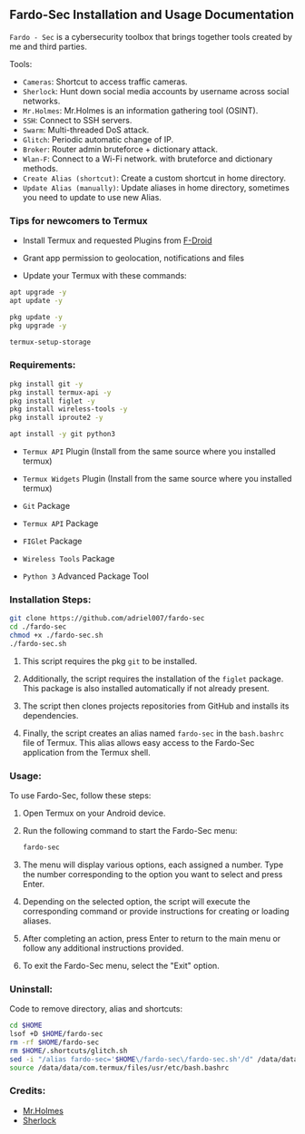 ## Fardo-Sec Installation and Usage Documentation

`Fardo - Sec` is a cybersecurity toolbox that brings together tools created by me and third parties.

Tools:

- `Cameras`: Shortcut to access traffic cameras.
- `Sherlock`: Hunt down social media accounts by username across social networks.
- `Mr.Holmes`: Mr.Holmes is an information gathering tool (OSINT).
- `SSH`: Connect to SSH servers.
- `Swarm`: Multi-threaded DoS attack.
- `Glitch`: Periodic automatic change of IP.
- `Broker`: Router admin bruteforce + dictionary attack.
- `Wlan-F`: Connect to a Wi-Fi network. with bruteforce and dictionary methods.
- `Create Alias (shortcut)`: Create a custom shortcut in home directory.
- `Update Alias (manually)`: Update aliases in home directory, sometimes you need to update to use new Alias.

### Tips for newcomers to Termux

- Install Termux and requested Plugins from [F-Droid](https://f-droid.org/)

- Grant app permission to geolocation, notifications and files

- Update your Termux with these commands:

```bash
apt upgrade -y
apt update -y

pkg update -y
pkg upgrade -y

termux-setup-storage
```

### Requirements:

```bash
pkg install git -y
pkg install termux-api -y
pkg install figlet -y
pkg install wireless-tools -y
pkg install iproute2 -y

apt install -y git python3
```

- `Termux API` Plugin (Install from the same source where you installed termux)
- `Termux Widgets` Plugin (Install from the same source where you installed termux)

- `Git` Package
- `Termux API` Package
- `FIGlet` Package
- `Wireless Tools` Package

- `Python 3` Advanced Package Tool

### Installation Steps:

```bash
git clone https://github.com/adriel007/fardo-sec
cd ./fardo-sec
chmod +x ./fardo-sec.sh
./fardo-sec.sh
```

1. This script requires the pkg `git` to be installed.

2. Additionally, the script requires the installation of the `figlet` package. This package is also installed automatically if not already present.

3. The script then clones projects repositories from GitHub and installs its dependencies.

4. Finally, the script creates an alias named `fardo-sec` in the `bash.bashrc` file of Termux. This alias allows easy access to the Fardo-Sec application from the Termux shell.

### Usage:

To use Fardo-Sec, follow these steps:

1. Open Termux on your Android device.

2. Run the following command to start the Fardo-Sec menu:

   ```bash
   fardo-sec
   ```

3. The menu will display various options, each assigned a number. Type the number corresponding to the option you want to select and press Enter.

4. Depending on the selected option, the script will execute the corresponding command or provide instructions for creating or loading aliases.

5. After completing an action, press Enter to return to the main menu or follow any additional instructions provided.

6. To exit the Fardo-Sec menu, select the "Exit" option.

### Uninstall:

Code to remove directory, alias and shortcuts:

```bash
cd $HOME
lsof +D $HOME/fardo-sec
rm -rf $HOME/fardo-sec
rm $HOME/.shortcuts/glitch.sh
sed -i "/alias fardo-sec='$HOME\/fardo-sec\/fardo-sec.sh'/d" /data/data/com.termux/files/usr/etc/bash.bashrc
source /data/data/com.termux/files/usr/etc/bash.bashrc
```

### Credits:

- [Mr.Holmes](https://github.com/Lucksi/Mr.Holmes)
- [Sherlock](https://github.com/sherlock-project/sherlock)
